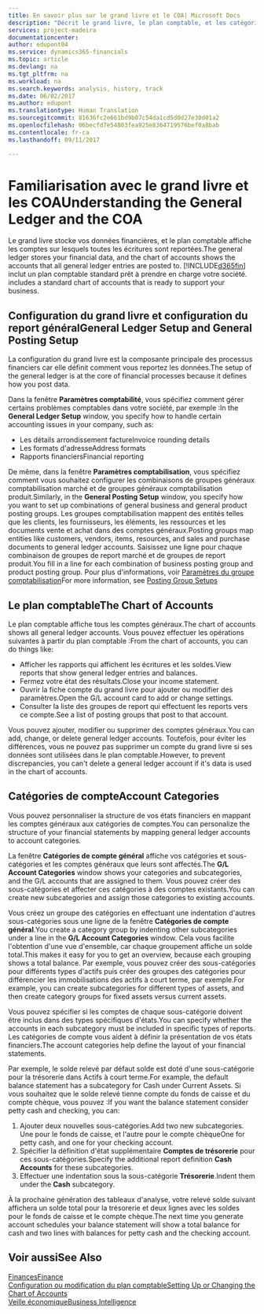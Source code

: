 ```yaml
---
title: En savoir plus sur le grand livre et le COA| Microsoft Docs
description: "Décrit le grand livre, le plan comptable, et les catégories de compte."
services: project-madeira
documentationcenter: 
author: edupont04
ms.service: dynamics365-financials
ms.topic: article
ms.devlang: na
ms.tgt_pltfrm: na
ms.workload: na
ms.search.keywords: analysis, history, track
ms.date: 06/02/2017
ms.author: edupont
ms.translationtype: Human Translation
ms.sourcegitcommit: 81636fc2e661bd9b07c54da1cd5d0d27e30d01a2
ms.openlocfilehash: 06becfd7e54803fea925e8364719576bef0a8bab
ms.contentlocale: fr-ca
ms.lasthandoff: 09/11/2017

---
```

# <a name="understanding-the-general-ledger-and-the-coa"></a><span data-ttu-id="47ca7-103">Familiarisation avec le grand livre et les COA</span><span class="sxs-lookup"><span data-stu-id="47ca7-103">Understanding the General Ledger and the COA</span></span>
<span data-ttu-id="47ca7-104">Le grand livre stocke vos données financières, et le plan comptable affiche les comptes sur lesquels toutes les écritures sont reportées.</span><span class="sxs-lookup"><span data-stu-id="47ca7-104">The general ledger stores your financial data, and the chart of accounts shows the accounts that all general ledger entries are posted to.</span></span> [!INCLUDE[d365fin](includes/d365fin_md.md)]<span data-ttu-id="47ca7-105"> inclut un plan comptable standard prêt à prendre en charge votre société.</span><span class="sxs-lookup"><span data-stu-id="47ca7-105"> includes a standard chart of accounts that is ready to support your business.</span></span>

## <a name="general-ledger-setup-and-general-posting-setup"></a><span data-ttu-id="47ca7-106">Configuration du grand livre et configuration du report général</span><span class="sxs-lookup"><span data-stu-id="47ca7-106">General Ledger Setup and General Posting Setup</span></span>
<span data-ttu-id="47ca7-107">La configuration du grand livre est la composante principale des processus financiers car elle définit comment vous reportez les données.</span><span class="sxs-lookup"><span data-stu-id="47ca7-107">The setup of the general ledger is at the core of financial processes because it defines how you post data.</span></span>  

<span data-ttu-id="47ca7-108">Dans la fenêtre **Paramètres comptabilité**, vous spécifiez comment gérer certains problèmes comptables dans votre société, par exemple :</span><span class="sxs-lookup"><span data-stu-id="47ca7-108">In the **General Ledger Setup** window, you specify how to handle certain accounting issues in your company, such as:</span></span>  

* <span data-ttu-id="47ca7-109">Les détails arrondissement facture</span><span class="sxs-lookup"><span data-stu-id="47ca7-109">Invoice rounding details</span></span>  
* <span data-ttu-id="47ca7-110">Les formats d'adresse</span><span class="sxs-lookup"><span data-stu-id="47ca7-110">Address formats</span></span>  
* <span data-ttu-id="47ca7-111">Rapports financiers</span><span class="sxs-lookup"><span data-stu-id="47ca7-111">Financial reporting</span></span>  

<span data-ttu-id="47ca7-112">De même, dans la fenêtre **Paramètres comptabilisation**, vous spécifiez comment vous souhaitez configurer les combinaisons de groupes généraux comptabilisation marché et de groupes généraux comptabilisation produit.</span><span class="sxs-lookup"><span data-stu-id="47ca7-112">Similarly, in the **General Posting Setup** window, you specify how you want to set up combinations of general business and general product posting groups.</span></span> <span data-ttu-id="47ca7-113">Les groupes comptabilisation mappent des entités telles que les clients, les fournisseurs, les éléments, les ressources et les documents vente et achat dans des comptes généraux.</span><span class="sxs-lookup"><span data-stu-id="47ca7-113">Posting groups map entities like customers, vendors, items, resources, and sales and purchase documents to general ledger accounts.</span></span> <span data-ttu-id="47ca7-114">Saisissez une ligne pour chaque combinaison de groupes de report marché et de groupes de report produit.</span><span class="sxs-lookup"><span data-stu-id="47ca7-114">You fill in a line for each combination of business posting group and product posting group.</span></span> <span data-ttu-id="47ca7-115">Pour plus d'informations, voir [Paramètres du groupe comptabilisation](finance-posting-groups.md)</span><span class="sxs-lookup"><span data-stu-id="47ca7-115">For more information, see [Posting Group Setups](finance-posting-groups.md)</span></span>  

## <a name="the-chart-of-accounts"></a><span data-ttu-id="47ca7-116">Le plan comptable</span><span class="sxs-lookup"><span data-stu-id="47ca7-116">The Chart of Accounts</span></span>
<span data-ttu-id="47ca7-117">Le plan comptable affiche tous les comptes généraux.</span><span class="sxs-lookup"><span data-stu-id="47ca7-117">The chart of accounts shows all general ledger accounts.</span></span> <span data-ttu-id="47ca7-118">Vous pouvez effectuer les opérations suivantes à partir du plan comptable :</span><span class="sxs-lookup"><span data-stu-id="47ca7-118">From the chart of accounts, you can do things like:</span></span>  

* <span data-ttu-id="47ca7-119">Afficher les rapports qui affichent les écritures et les soldes.</span><span class="sxs-lookup"><span data-stu-id="47ca7-119">View reports that show general ledger entries and balances.</span></span>  
* <span data-ttu-id="47ca7-120">Fermez votre état des résultats.</span><span class="sxs-lookup"><span data-stu-id="47ca7-120">Close your income statement.</span></span>  
* <span data-ttu-id="47ca7-121">Ouvrir la fiche compte du grand livre pour ajouter ou modifier des paramètres.</span><span class="sxs-lookup"><span data-stu-id="47ca7-121">Open the G/L account card to add or change settings.</span></span>  
* <span data-ttu-id="47ca7-122">Consulter la liste des groupes de report qui effectuent les reports vers ce compte.</span><span class="sxs-lookup"><span data-stu-id="47ca7-122">See a list of posting groups that post to that account.</span></span>  

<span data-ttu-id="47ca7-123">Vous pouvez ajouter, modifier ou supprimer des comptes généraux.</span><span class="sxs-lookup"><span data-stu-id="47ca7-123">You can add, change, or delete general ledger accounts.</span></span> <span data-ttu-id="47ca7-124">Toutefois, pour éviter les différences, vous ne pouvez pas supprimer un compte du grand livre si ses données sont utilisées dans le plan comptable.</span><span class="sxs-lookup"><span data-stu-id="47ca7-124">However, to prevent discrepancies, you can't delete a general ledger account if it's data is used in the chart of accounts.</span></span>  

## <a name="account-categories"></a><span data-ttu-id="47ca7-125">Catégories de compte</span><span class="sxs-lookup"><span data-stu-id="47ca7-125">Account Categories</span></span>
<span data-ttu-id="47ca7-126">Vous pouvez personnaliser la structure de vos états financiers en mappant les comptes généraux aux catégories de comptes.</span><span class="sxs-lookup"><span data-stu-id="47ca7-126">You can personalize the structure of your financial statements by mapping general ledger accounts to account categories.</span></span>  

<span data-ttu-id="47ca7-127">La fenêtre **Catégories de compte général** affiche vos catégories et sous-catégories et les comptes généraux que leurs sont affectés.</span><span class="sxs-lookup"><span data-stu-id="47ca7-127">The **G/L Account Categories** window shows your categories and subcategories, and the G/L accounts that are assigned to them.</span></span> <span data-ttu-id="47ca7-128">Vous pouvez créer des sous-catégories et affecter ces catégories à des comptes existants.</span><span class="sxs-lookup"><span data-stu-id="47ca7-128">You can create new subcategories and assign those categories to existing accounts.</span></span>  

<span data-ttu-id="47ca7-129">Vous créez un groupe des catégories en effectuant une indentation d'autres sous-catégories sous une ligne de la fenêtre **Catégories de compte général**.</span><span class="sxs-lookup"><span data-stu-id="47ca7-129">You create a category group by indenting other subcategories under a line in the **G/L Account Categories** window.</span></span> <span data-ttu-id="47ca7-130">Cela vous facilite l'obtention d'une vue d'ensemble, car chaque groupement affiche un solde total.</span><span class="sxs-lookup"><span data-stu-id="47ca7-130">This makes it easy for you to get an overview, because each grouping shows a total balance.</span></span> <span data-ttu-id="47ca7-131">Par exemple, vous pouvez créer des sous-catégories pour différents types d'actifs puis créer des groupes des catégories pour différencier les immobilisations des actifs à court terme, par exemple.</span><span class="sxs-lookup"><span data-stu-id="47ca7-131">For example, you can create subcategories for different types of assets, and then create category groups for fixed assets versus current assets.</span></span>  

<span data-ttu-id="47ca7-132">Vous pouvez spécifier si les comptes de chaque sous-catégorie doivent être inclus dans des types spécifiques d'états.</span><span class="sxs-lookup"><span data-stu-id="47ca7-132">You can specify whether the accounts in each subcategory must be included in specific types of reports.</span></span> <span data-ttu-id="47ca7-133">Les catégories de compte vous aident à définir la présentation de vos états financiers.</span><span class="sxs-lookup"><span data-stu-id="47ca7-133">The account categories help define the layout of your financial statements.</span></span>  

<span data-ttu-id="47ca7-134">Par exemple, le solde relevé par défaut solde est doté d'une sous-catégorie pour la trésorerie dans Actifs à court terme.</span><span class="sxs-lookup"><span data-stu-id="47ca7-134">For example, the default balance statement has a subcategory for Cash under Current Assets.</span></span> <span data-ttu-id="47ca7-135">Si vous souhaitez que le solde relevé tienne compte du fonds de caisse et du compte chèque, vous pouvez :</span><span class="sxs-lookup"><span data-stu-id="47ca7-135">If you want the balance statement consider petty cash and checking, you can:</span></span>  

1. <span data-ttu-id="47ca7-136">Ajouter deux nouvelles sous-catégories.</span><span class="sxs-lookup"><span data-stu-id="47ca7-136">Add two new subcategories.</span></span> <span data-ttu-id="47ca7-137">Une pour le fonds de caisse, et l'autre pour le compte chèque</span><span class="sxs-lookup"><span data-stu-id="47ca7-137">One for petty cash, and one for your checking account.</span></span>  
2. <span data-ttu-id="47ca7-138">Spécifier la définition d'état supplémentaire **Comptes de trésorerie** pour ces sous-catégories.</span><span class="sxs-lookup"><span data-stu-id="47ca7-138">Specify the additional report definition **Cash Accounts** for these subcategories.</span></span>  
3. <span data-ttu-id="47ca7-139">Effectuer une indentation sous la sous-catégorie **Trésorerie**.</span><span class="sxs-lookup"><span data-stu-id="47ca7-139">Indent them under the **Cash** subcategory.</span></span>  

<span data-ttu-id="47ca7-140">À la prochaine génération des tableaux d'analyse, votre relevé solde suivant affichera un solde total pour la trésorerie et deux lignes avec les soldes pour le fonds de caisse et le compte chèque.</span><span class="sxs-lookup"><span data-stu-id="47ca7-140">The next time you generate account schedules your balance statement will show a total balance for cash and two lines with balances for petty cash and the checking account.</span></span>  

## <a name="see-also"></a><span data-ttu-id="47ca7-141">Voir aussi</span><span class="sxs-lookup"><span data-stu-id="47ca7-141">See Also</span></span>
[<span data-ttu-id="47ca7-142">Finances</span><span class="sxs-lookup"><span data-stu-id="47ca7-142">Finance</span></span>](finance.md)  
[<span data-ttu-id="47ca7-143">Configuration ou modification du plan comptable</span><span class="sxs-lookup"><span data-stu-id="47ca7-143">Setting Up or Changing the Chart of Accounts</span></span>](finance-setup-chart-accounts.md)  
[<span data-ttu-id="47ca7-144">Veille économique</span><span class="sxs-lookup"><span data-stu-id="47ca7-144">Business Intelligence</span></span>](bi.md)  

